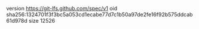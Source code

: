 version https://git-lfs.github.com/spec/v1
oid sha256:1324701f3f3bc5a053cd1ecabe77d7c1b50a97de2fe16f92b575ddcab61d978d
size 12526

